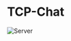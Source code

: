 # TCP-Chat

![Server](https://github.com/Rahul-Bansal-255/TCP-Chat/assets/85295637/16b99d8b-139e-4d1c-8abf-514c3b10764c)
